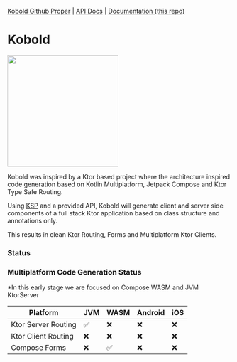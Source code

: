 [Kobold Github Proper](https://github.com/bsautner/kobold) |  [API Docs](https://bsautner.github.io/kobold/api-docs/) | [Documentation (this repo)](https://bsautner.github.io/kobold-docs)

# Kobold

<img src="kobold.webp" alt="" width="250" height="250"  border-effect="line"/>

Kobold was inspired by a Ktor based project where the architecture inspired code generation based on Kotlin Multiplatform, Jetpack Compose and Ktor Type Safe Routing.

Using [KSP](https://kotlinlang.org/docs/ksp-overview.html) and a provided API, Kobold will generate client and server side components of a full stack Ktor application based on class structure and annotations only.

This results in clean Ktor Routing, Forms and Multiplatform Ktor Clients.

### Status

### Multiplatform Code Generation Status

*In this early stage we are focused on Compose WASM and JVM KtorServer

| Platform            | JVM | WASM | Android | iOS | 
|---------------------|-----|------|---------|-----|
| Ktor Server Routing | ✅   | ❌    | ❌       | ❌   |
| Ktor Client Routing | ❌   | ❌    | ❌       | ❌   |
| Compose Forms       | ❌   | ✅    | ❌       | ❌   |
